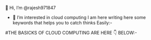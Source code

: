  👋 Hi, I’m @rajesh971847
- 👀 I’m interested in cloud computing I am here writing here some keywords that helps you to catch thinks Easily:-


#THE BASICKS OF CLOUD COMPUTING ARE HERE 👇
BELOW:-